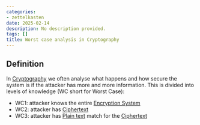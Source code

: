 ```yaml
---
categories:
- zettelkasten
date: 2025-02-14
description: No description provided.
tags: []
title: Worst case analysis in Cryptography
---
```


## Definition

In [Cryptography](Cryptography) we often analyse what happens and how secure the system is if the attacker has more and more information. This is divided into levels of knowledge (WC short for Worst Case):

- WC1: attacker knows the entire [Encryption System](Encryption%20System)
- WC2: attacker has [Ciphertext](Ciphertext.md)
- WC3: attacker has [Plain text](Plain%20text.md) match for the [Ciphertext](Ciphertext.md)
